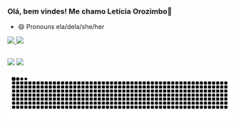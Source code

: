 ### Olá, bem vindes! Me chamo Letícia Orozimbo👋

- 😄 Pronouns ela/dela/she/her

<div>
  <a href="https://github.com/leticiaorozimbo">
  <img height="150em" src="https://github-readme-stats.vercel.app/api?username=leticiaorozimbo&show_icons=true&theme=dracula&include_all_commits=true&count_private=true"/>
  <img height="150em" src="https://github-readme-stats.vercel.app/api/top-langs/?username=leticiaorozimbo&layout=compact&langs_count=16&theme=dracula"/>
</div>
  
   ##
 
<div> 
  <a href="https://www.linkedin.com/in/leticiaorozimbo" target="_blank"><img src="https://img.shields.io/badge/-LinkedIn-%230077B5?style=for-the-badge&logo=linkedin&logoColor=white" target="_blank"></a>
  <a href = "mailto:leticia.orozimbo@usp.br"><img src="https://img.shields.io/badge/-Gmail-%23333?style=for-the-badge&logo=gmail&logoColor=white" target="_blank"></a>
  
  ![Snake animation](https://github.com/leticiaorozimbo/leticiaorozimbo/blob/output/github-contribution-grid-snake.svg)
 
</div>

